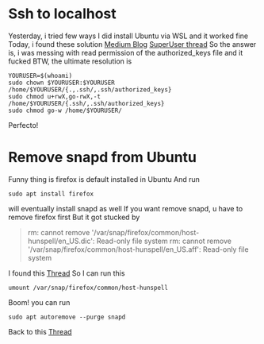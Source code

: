 # Ssh to localhost
Yesterday, i tried few ways
I did install Ubuntu via WSL and it worked fine
Today, i found these solution
[Medium Blog](https://medium.com/ci-cd-devops/ssh-receive-packet-type-51-154288e46609)
[SuperUser thread](https://superuser.com/questions/1137438/ssh-key-authentication-fails)
So the answer is, i was messing with read permission of the authorized_keys file and it fucked
BTW, the ultimate resolution is
```
YOURUSER=$(whoami)
sudo chown $YOURUSER:$YOURUSER /home/$YOURUSER/{.,.ssh/,.ssh/authorized_keys}
sudo chmod u+rwX,go-rwX,-t /home/$YOURUSER/{.ssh/,.ssh/authorized_keys}
sudo chmod go-w /home/$YOURUSER/
```
Perfecto!

# Remove snapd from Ubuntu
Funny thing is firefox is default installed in Ubuntu
And run 
```
sudo apt install firefox 
```
will eventually install snapd as well
If you want remove snapd, u have to remove firefox first
But it got stucked by 

> rm: cannot remove '/var/snap/firefox/common/host-hunspell/en_US.dic': Read-only file system
> rm: cannot remove '/var/snap/firefox/common/host-hunspell/en_US.aff': Read-only file system

I found this [Thread](https://forum.snapcraft.io/t/unlinkat-var-snap-firefox-common-host-hunspell-en-us-aff-read-only-file-system/34022/2)
So I can run this
```
umount /var/snap/firefox/common/host-hunspell
```
Boom! you can run
```
sudo apt autoremove --purge snapd
```
Back to this [Thread](https://askubuntu.com/questions/1035915/how-to-remove-snap-from-ubuntu)